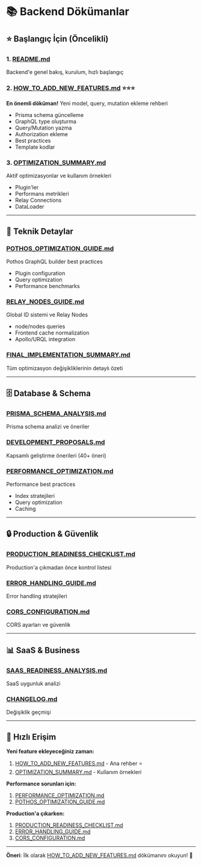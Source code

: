# 📚 Backend Dökümanlar

## ⭐ Başlangıç İçin (Öncelikli)

### 1. [README.md](./README.md)
Backend'e genel bakış, kurulum, hızlı başlangıç

### 2. [HOW_TO_ADD_NEW_FEATURES.md](./HOW_TO_ADD_NEW_FEATURES.md) ⭐⭐⭐
**En önemli döküman!** Yeni model, query, mutation ekleme rehberi
- Prisma schema güncelleme
- GraphQL type oluşturma
- Query/Mutation yazma
- Authorization ekleme
- Best practices
- Template kodlar

### 3. [OPTIMIZATION_SUMMARY.md](./OPTIMIZATION_SUMMARY.md)
Aktif optimizasyonlar ve kullanım örnekleri
- Plugin'ler
- Performans metrikleri
- Relay Connections
- DataLoader

---

## 🔧 Teknik Detaylar

### [POTHOS_OPTIMIZATION_GUIDE.md](./POTHOS_OPTIMIZATION_GUIDE.md)
Pothos GraphQL builder best practices
- Plugin configuration
- Query optimization
- Performance benchmarks

### [RELAY_NODES_GUIDE.md](./RELAY_NODES_GUIDE.md)
Global ID sistemi ve Relay Nodes
- node/nodes queries
- Frontend cache normalization
- Apollo/URQL integration

### [FINAL_IMPLEMENTATION_SUMMARY.md](./FINAL_IMPLEMENTATION_SUMMARY.md)
Tüm optimizasyon değişikliklerinin detaylı özeti

---

## 🗄️ Database & Schema

### [PRISMA_SCHEMA_ANALYSIS.md](./PRISMA_SCHEMA_ANALYSIS.md)
Prisma schema analizi ve öneriler

### [DEVELOPMENT_PROPOSALS.md](./DEVELOPMENT_PROPOSALS.md)
Kapsamlı geliştirme önerileri (40+ öneri)

### [PERFORMANCE_OPTIMIZATION.md](./PERFORMANCE_OPTIMIZATION.md)
Performance best practices
- Index stratejileri
- Query optimization
- Caching

---

## 🔒 Production & Güvenlik

### [PRODUCTION_READINESS_CHECKLIST.md](./PRODUCTION_READINESS_CHECKLIST.md)
Production'a çıkmadan önce kontrol listesi

### [ERROR_HANDLING_GUIDE.md](./ERROR_HANDLING_GUIDE.md)
Error handling stratejileri

### [CORS_CONFIGURATION.md](./CORS_CONFIGURATION.md)
CORS ayarları ve güvenlik

---

## 📊 SaaS & Business

### [SAAS_READINESS_ANALYSIS.md](./SAAS_READINESS_ANALYSIS.md)
SaaS uygunluk analizi

### [CHANGELOG.md](./CHANGELOG.md)
Değişiklik geçmişi

---

## 🎯 Hızlı Erişim

**Yeni feature ekleyeceğiniz zaman:**
1. [HOW_TO_ADD_NEW_FEATURES.md](./HOW_TO_ADD_NEW_FEATURES.md) - Ana rehber ⭐
2. [OPTIMIZATION_SUMMARY.md](./OPTIMIZATION_SUMMARY.md) - Kullanım örnekleri

**Performance sorunları için:**
1. [PERFORMANCE_OPTIMIZATION.md](./PERFORMANCE_OPTIMIZATION.md)
2. [POTHOS_OPTIMIZATION_GUIDE.md](./POTHOS_OPTIMIZATION_GUIDE.md)

**Production'a çıkarken:**
1. [PRODUCTION_READINESS_CHECKLIST.md](./PRODUCTION_READINESS_CHECKLIST.md)
2. [ERROR_HANDLING_GUIDE.md](./ERROR_HANDLING_GUIDE.md)
3. [CORS_CONFIGURATION.md](./CORS_CONFIGURATION.md)

---

**Öneri**: İlk olarak [HOW_TO_ADD_NEW_FEATURES.md](./HOW_TO_ADD_NEW_FEATURES.md) dökümanını okuyun! 🚀

